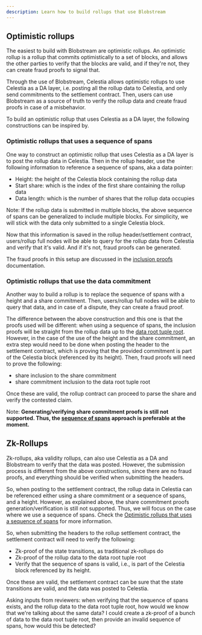 ```yaml
---
description: Learn how to build rollups that use Blobstream
---
```


## Optimistic rollups

The easiest to build with Blobstream are optimistic rollups. An optimistic rollup is a rollup that commits optimistically to a set of blocks, and allows the other parties to verify that the blocks are valid, and if they're not, they can create fraud proofs to signal that.

Through the use of Blobstream, Celestia allows optimistic rollups to use Celestia as a DA layer, i.e. posting all the rollup data to Celestia, and only send commitments to the settlement contract. Then, users can use Blobstream as a source of truth to verify the rollup data and create fraud proofs in case of a misbehavior.

To build an optimistic rollup that uses Celestia as a DA layer, the following constructions can be inspired by.

### Optimistic rollups that uses a sequence of spans

One way to construct an optimistic rollup that uses Celestia as a DA layer is to post the rollup data in Celestia. Then in the rollup header, use the following information to reference a sequence of spans, aka a data pointer:

- Height: the height of the Celestia block containing the rollup data
- Start share: which is the index of the first share containing the rollup data
- Data length: which is the number of shares that the rollup data occupies

Note: If the rollup data is submitted in multiple blocks, the above sequence of spans can be generalized to include multiple blocks. For simplicity, we will stick with the data only submitted to a single Celestia block.

Now that this information is saved in the rollup header/settlement contract, users/rollup full nodes will be able to query for the rollup data from Celestia and verify that it's valid. And if it's not, fraud proofs can be generated.

The fraud proofs in this setup are discussed in the [inclusion proofs](https://github.com/celestiaorg/blobstream-contracts/blob/master/docs/inclusion-proofs.md) documentation.

### Optimistic rollups that use the data commitment

Another way to build a rollup is to replace the sequence of spans with a height and a share commitment. Then, users/rollup full nodes will be able to query that data, and in case of a dispute, they can create a fraud proof.

The difference between the above construction and this one is that the proofs used will be different: when using a sequence of spans, the inclusion proofs will be straight from the rollup data up to the [data root tuple root](https://github.com/celestiaorg/blobstream-contracts/blob/master/README.md#how-it-works). However, in the case of the use of the height and the share commitment, an extra step would need to be done when posting the header to the settlement contract, which is proving that the provided commitment is part of the Celestia block (referenced by its height). Then, fraud proofs will need to prove the following:

- share inclusion to the share commitment
- share commitment inclusion to the data root tuple root

Once these are valid, the rollup contract can proceed to parse the share and verify the contested claim.

Note: **Generating/verifying share commitment proofs is still not supported. Thus, the [sequence of spans](#optimistic-rollups-that-uses-a-sequence-of-spans) approach is preferable at the moment.**

## Zk-Rollups

Zk-rollups, aka validity rollups, can also use Celestia as a DA and Blobstream to verify that the data was posted. However, the submission process is different from the above constructions, since there are no fraud proofs, and everything should be verified when submitting the headers.

So, when posting to the settlement contract, the rollup data in Celestia can be referenced either using a share commitment or a sequence of spans, and a height. However, as explained above, the share commitment proofs generation/verification is still not supported. Thus, we will focus on the case where we use a sequence of spans. Check the [Optimistic rollups that uses a sequence of spans](#optimistic-rollups-that-uses-a-sequence-of-spans) for more information.

So, when submitting the headers to the rollup settlement contract, the settlement contract will need to verify the following:

- Zk-proof of the state transitions, as traditional zk-rollups do
- Zk-proof of the rollup data to the data root tuple root
- Verify that the sequence of spans is valid, i.e., is part of the Celestia block referenced by its height.

Once these are valid, the settlement contract can be sure that the state transitions are valid, and the data was posted to Celestia.

Asking inputs from reviewers: when verifying that the sequence of spans exists, and the rollup data to the data root tuple root, how would we know that we're talking about the same data? I could create a zk-proof of a bunch of data to the data root tuple root, then provide an invalid sequence of spans, how would this be detected?
